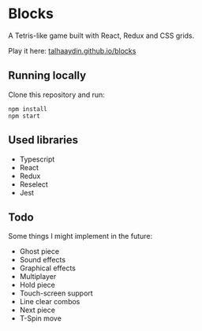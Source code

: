 # Blocks

A Tetris-like game built with React, Redux and CSS grids.

Play it here: [talhaaydin.github.io/blocks](https://talhaaydin.github.io/blocks/)

## Running locally

Clone this repository and run:

```
npm install
npm start
```

## Used libraries

- Typescript
- React
- Redux
- Reselect
- Jest

## Todo

Some things I might implement in the future:

- Ghost piece
- Sound effects
- Graphical effects
- Multiplayer
- Hold piece
- Touch-screen support
- Line clear combos
- Next piece
- T-Spin move
